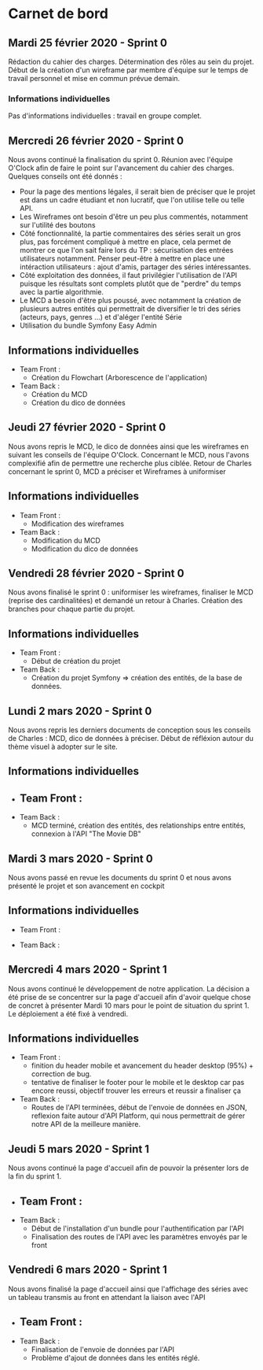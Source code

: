 # Carnet de bord

## Mardi 25 février 2020 - Sprint 0

Rédaction du cahier des charges. Détermination des rôles au sein du projet. Début de la création d'un wireframe par membre d'équipe sur le temps de travail personnel et mise en commun prévue demain.

### Informations individuelles

Pas d'informations individuelles : travail en groupe complet.

## Mercredi 26 février 2020 - Sprint 0

Nous avons continué la finalisation du sprint 0. 
Réunion avec l'équipe O'Clock afin de faire le point sur l'avancement du cahier des charges. Quelques conseils ont été donnés : 
- Pour la page des mentions légales, il serait bien de préciser que le projet est dans un cadre étudiant et non lucratif, que l'on utilise telle ou telle API.
- Les Wireframes ont besoin d'être un peu plus commentés, notamment sur l'utilité des boutons
- Côté fonctionnalité, la partie commentaires des séries serait un gros plus, pas forcément compliqué à mettre en place, cela permet de montrer ce que l'on sait faire lors du TP : sécurisation des entrées utilisateurs notamment. Penser peut-être à mettre en place une intéraction utilisateurs : ajout d'amis, partager des séries intéressantes.
- Côté exploitation des données, il faut privilégier l'utilisation de l'API puisque les résultats sont complets plutôt que de "perdre" du temps avec la partie algorithmie. 
- Le MCD a besoin d'être plus poussé, avec notamment la création de plusieurs autres entités qui permettrait de diversifier le tri des séries (acteurs, pays, genres ...) et d'aléger l'entité Série
- Utilisation du bundle Symfony Easy Admin

## Informations individuelles

- Team Front : 
    - Création du Flowchart (Arborescence de l'application)
- Team Back :
    - Création du MCD
    - Création du dico de données


## Jeudi 27 février 2020 - Sprint 0

Nous avons repris le MCD, le dico de données ainsi que les wireframes en suivant les conseils de l'équipe O'Clock.
Concernant le MCD, nous l'avons complexifié afin de permettre une recherche plus ciblée.
Retour de Charles concernant le sprint 0, MCD a préciser et Wireframes à uniformiser

## Informations individuelles

- Team Front : 
    - Modification des wireframes
- Team Back :
    - Modification du MCD
    - Modification du dico de données

## Vendredi 28 février 2020 - Sprint 0

Nous avons finalisé le sprint 0 : uniformiser les wireframes, finaliser le MCD (reprise des cardinalitées) et demandé un retour à Charles.
Création des branches pour chaque partie du projet.

## Informations individuelles

- Team Front : 
    - Début de création du projet 
- Team Back :
    - Création du projet Symfony => création des entités, de la base de données.

## Lundi 2 mars 2020 - Sprint 0

Nous avons repris les derniers documents de conception sous les conseils de Charles : MCD, dico de données à préciser. 
Début de réfléxion autour du thème visuel à adopter sur le site. 

## Informations individuelles

- Team Front : 
    - 
- Team Back :
    - MCD terminé, création des entités, des relationships entre entités, connexion à l'API "The Movie DB"

## Mardi 3 mars 2020 - Sprint 0

Nous avons passé en revue les documents du sprint 0 et nous avons présenté le projet et son avancement en cockpit

## Informations individuelles

- Team Front : 

- Team Back :


## Mercredi 4 mars 2020 - Sprint 1

Nous avons continué le développement de notre application. La décision a été prise de se concentrer sur la page d'accueil afin d'avoir quelque chose de concret à présenter Mardi 10 mars pour le point de situation du sprint 1. Le déploiement a été fixé à vendredi. 

## Informations individuelles

- Team Front : 
    - finition du header mobile et avancement du header desktop (95%) + correction de bug.
    - tentative de finaliser le footer pour le mobile et le desktop car pas encore reussi, objectif trouver les erreurs et reussir a finaliser ça 
- Team Back :
    - Routes de l'API terminées, début de l'envoie de données en JSON, reflexion faite autour d'API Platform, qui nous permettrait de gérer notre API de la meilleure manière.

## Jeudi 5 mars 2020 - Sprint 1

Nous avons continué la page d'accueil afin de pouvoir la présenter lors de la fin du sprint 1.

- Team Front : 
    - 
- Team Back : 
    - Début de l'installation d'un bundle pour l'authentification par l'API
    - Finalisation des routes de l'API avec les paramètres envoyés par le front

## Vendredi 6 mars 2020 - Sprint 1

Nous avons finalisé la page d'accueil ainsi que l'affichage des séries avec un tableau transmis au front en attendant la liaison avec l'API

- Team Front : 
    - 
- Team Back : 
    - Finalisation de l'envoie de données par l'API
    - Problème d'ajout de données dans les entités réglé.
